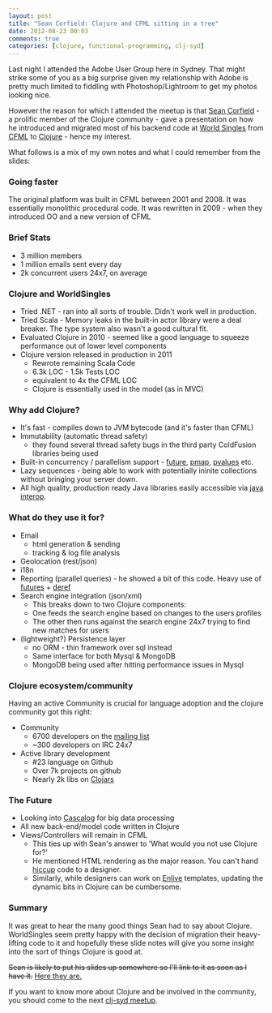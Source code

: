 ```yaml
---
layout: post
title: "Sean Corfield: Clojure and CFML sitting in a tree"
date: 2012-08-23 00:03
comments: true
categories: [clojure, functional-programming, clj-syd]
---
```


Last night I attended the Adobe User Group here in Sydney. That might strike some of you as a big surprise
given my relationship with Adobe is pretty much limited to fiddling with Photoshop/Lightroom to get my photos looking nice.

However the reason for which I attended the meetup is that [Sean Corfield](https://twitter.com/seancorfield) - a prolific member of the Clojure community - gave a presentation on how he introduced and migrated most of his backend code at [World Singles](http://worldsingles.com/ws2010/index.cfm) from [CFML](http://en.wikipedia.org/wiki/ColdFusion_Markup_Language) to [Clojure](http://clojure.org/) - hence my interest.

What follows is a mix of my own notes and what I could remember from the slides:

### Going faster

The original platform was built in CFML between 2001 and 2008. It was essentially monolithic procedural code. It was rewritten in 2009 - when they introduced OO and a new version of CFML

### Brief Stats

* 3 million members
* 1 million emails sent every day
* 2k concurrent users 24x7, on average

### Clojure and WorldSingles

* Tried .NET - ran into all sorts of trouble. Didn't work well in production.
* Tried Scala - Memory leaks in the built-in actor library were a deal breaker. The type system also wasn't a good cultural fit.
* Evaluated Clojure in 2010 - seemed like a good language to squeeze performance out of lower level components
* Clojure version released in production in 2011
	* Rewrote remaining Scala Code
	* 6.3k LOC - 1.5k Tests LOC
	* equivalent to 4x the CFML LOC
	* Clojure is essentially used in the model (as in MVC)
	
### Why add Clojure?

* It's fast - compiles down to JVM bytecode (and it's faster than CFML)
* Immutability (automatic thread safety)
	* they found several thread safety bugs in the third party ColdFusion libraries being used
* Built-in concurrency / parallelism support - [future](http://clojuredocs.org/clojure_core/clojure.core/future), [pmap](http://clojuredocs.org/clojure_core/clojure.core/pmap), [pvalues](http://clojuredocs.org/clojure_core/clojure.core/pvalues) etc.
* Lazy sequences - being able to work with potentially ininite collections without bringing your server down.
* All high quality, production ready Java libraries easily accessible via [java interop](http://clojure.org/java_interop).

### What do they use it for?

* Email
	* html generation & sending
	* tracking & log file analysis
* Geolocation (rest/json)
* i18n
* Reporting (parallel queries) - he showed a bit of this code. Heavy use of [futures](http://clojuredocs.org/clojure_core/clojure.core/future) + [deref](http://clojuredocs.org/clojure_core/clojure.core/deref)
* Search engine integration (json/xml)
	* This breaks down to two Clojure components:
	* One feeds the search engine based on changes to the users profiles
	* The other then runs against the search engine 24x7 trying to find new matches for users
* (lightweight?) Persistence layer
	* no ORM - thin framework over sql instead
	* Same interface for both Mysql & MongoDB
	* MongoDB being used after hitting performance issues in Mysql
	
### Clojure ecosystem/community

Having an active Community is crucial for language adoption and the clojure community got this right:

* Community
	* 6700 developers on the [mailing list](https://groups.google.com/forum/?fromgroups#!forum/clojure)
	* ~300 developers on IRC 24x7
* Active library development
	* \#23 language on Github
	* Over 7k projects on github
	* Nearly 2k libs on [Clojars](https://clojars.org/)
	
### The Future

* Looking into [Cascalog](https://github.com/nathanmarz/cascalog) for big data processing
* All new back-end/model code written in Clojure
* Views/Controllers will remain in CFML
	* This ties up with Sean's answer to 'What would you not use Clojure for?'
	* He mentioned HTML rendering as the major reason. You can't hand [hiccup](https://github.com/weavejester/hiccup) code to a designer. 
	* Similarly, while designers can work on [Enlive](https://github.com/cgrand/enlive) templates, updating the dynamic bits in Clojure can be cumbersome.


### Summary

It was great to hear the many good things Sean had to say about Clojure. WorldSingles seem pretty happy with the decision of migration their heavy-lifting code to it and hopefully these slide notes will give you some insight into the sort of things Clojure is good at.

~~Sean is likely to put his slides up somewhere so I'll link to it as soon as I have it.~~ [Here they are.](http://corfield.org/articles/WorldSinglesWeb.pdf)

If you want to know more about Clojure and be involved in the community, you should come to the next [clj-syd meetup](http://www.meetup.com/clj-syd/).
	


